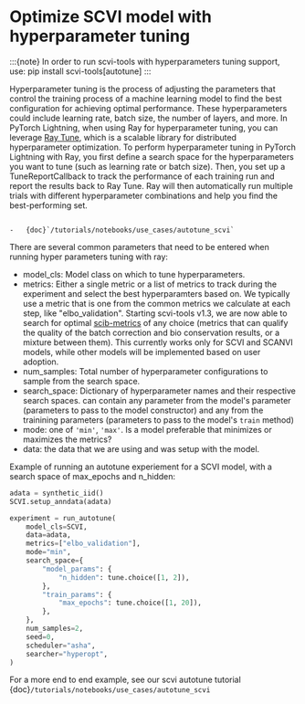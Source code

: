 # Optimize SCVI model with hyperparameter tuning

:::{note}
In order to run scvi-tools with hyperparameters tuning support, use: pip install scvi-tools[autotune]
:::

Hyperparameter tuning is the process of adjusting the parameters that control the training process of a machine learning model to find the best configuration for achieving optimal performance. These hyperparameters could include learning rate, batch size, the number of layers, and more. In PyTorch Lightning, when using Ray for hyperparameter tuning, you can leverage [Ray Tune](https://docs.ray.io/en/latest/tune/index.html), which is a scalable library for distributed hyperparameter optimization. To perform hyperparameter tuning in PyTorch Lightning with Ray, you first define a search space for the hyperparameters you want to tune (such as learning rate or batch size). Then, you set up a TuneReportCallback to track the performance of each training run and report the results back to Ray Tune. Ray will then automatically run multiple trials with different hyperparameter combinations and help you find the best-performing set.

```{topic} Tutorials:

-   {doc}`/tutorials/notebooks/use_cases/autotune_scvi`
```

There are several common parameters that need to be entered when running hyper parameters tuning with ray:
- model_cls: Model class on which to tune hyperparameters.
- metrics: Either a single metric or a list of metrics to track during the experiment and select the best hyperparamters based on.
We typically use a metric that is one from the common metrics we calculate at each step, like "elbo_validation".
Starting scvi-tools v1.3, we are now able to search for optimal [scib-metrics](https://scib-metrics.readthedocs.io/en/stable/) of any choice (metrics that can qualify the quality of the batch correction and bio conservation results, or a mixture between them). This currently works only for SCVI and SCANVI models, while other models will be implemented based on user adoption.
- num_samples: Total number of hyperparameter configurations to sample from the search space.
- search_space: Dictionary of hyperparameter names and their respective search spaces. can contain any parameter from the model's parameter (parameters to pass to the model constructor) and any from the trainining parameters (parameters to pass to the model's ``train`` method)
- mode: one of ``'min'``, ``'max'``. Is a model preferable that minimizes or maximizes the metrics?
- data: the data that we are using and was setup with the model.

Example of running an autotune experiement for a SCVI model, with a search space of max_epochs and n_hidden:
```python
adata = synthetic_iid()
SCVI.setup_anndata(adata)

experiment = run_autotune(
    model_cls=SCVI,
    data=adata,
    metrics=["elbo_validation"],
    mode="min",
    search_space={
        "model_params": {
            "n_hidden": tune.choice([1, 2]),
        },
        "train_params": {
            "max_epochs": tune.choice([1, 20]),
        },
    },
    num_samples=2,
    seed=0,
    scheduler="asha",
    searcher="hyperopt",
)
```
For a more end to end example, see our scvi autotune tutorial {doc}`/tutorials/notebooks/use_cases/autotune_scvi`
